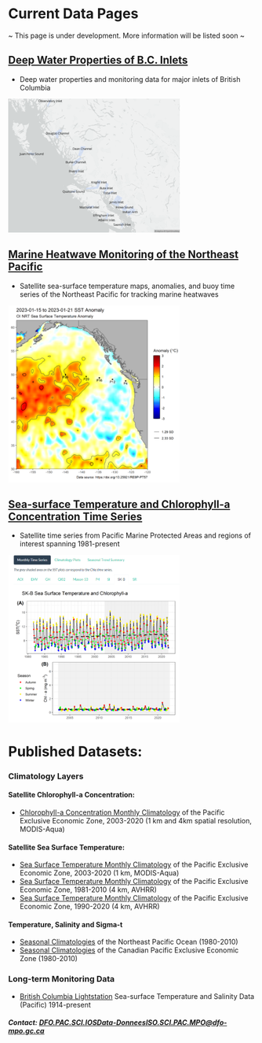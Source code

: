 # Current Data Pages
~ This page is under development. More information will be listed soon ~


## [Deep Water Properties of B.C. Inlets](https://ios-osd-dpg.github.io/bc-inlets/)

*  Deep water properties and monitoring data for major inlets of British Columbia

<a target="_blank" href="images/all-inlets-map.png">
<img src="images/all-inlets-map.png" alt="Map of B.C. inlets on deep water properties monitoring page" width="350"/>
</a>

## [Marine Heatwave Monitoring of the Northeast Pacific](https://github.com/BIO-RSG/Pacific_SST_NRT_Monitoring) 

* Satellite sea-surface temperature maps, anomalies, and buoy time series of the Northeast Pacific for tracking marine heatwaves

<a target="_blank" href="images/screencap_sst_nrt.png">
<img src="images/screencap_sst_nrt.png" alt="Screencap of near-realtime sea surface temperature" width="350"/>
</a>

## [Sea-surface Temperature and Chlorophyll-a Concentration Time Series](https://bio-rsg.github.io/SST_Chla_Report.html)

* Satellite time series from Pacific Marine Protected Areas and regions of interest spanning 1981-present

<a target="_blank" href="images/screencap_sst_chla.png">
<img src="images/screencap_sst_chla.png" alt="Screencap of sea surface temperature and chlorophyll-a time series" width="350"/>
</a>


# Published Datasets:

### Climatology Layers

#### Satellite Chlorophyll-a Concentration: 
* [Chlorophyll-a Concentration Monthly Climatology](https://open.canada.ca/data/en/dataset/5a7d1e1b-edeb-4a32-b17f-2ef053ca22d5) of the Pacific Exclusive Economic Zone, 2003-2020 (1 km and 4km spatial resolution, MODIS-Aqua)

#### Satellite Sea Surface Temperature:
* [Sea Surface Temperature Monthly Climatology](https://open.canada.ca/data/en/dataset/ecca47d7-835b-419f-91ae-ae4f601070a3) of the Pacific Exclusive Economic Zone, 2003-2020 (1 km, MODIS-Aqua)
* [Sea Surface Temperature Monthly Climatology](https://open.canada.ca/data/en/dataset/cec45ade-3647-4aec-84f1-8cb68dd305c2) of the Pacific Exclusive Economic Zone, 1981-2010 (4 km, AVHRR)
* [Sea Surface Temperature Monthly Climatology](https://open.canada.ca/data/en/dataset/a67df54b-286d-4eb6-9b38-474f1efe86db) of the Pacific Exclusive Economic Zone, 1990-2020 (4 km, AVHRR)

#### Temperature, Salinity and Sigma-t
* [Seasonal Climatologies](https://open.canada.ca/data/en/dataset/b2992072-0dca-452a-ac3e-b62176362bf4) of the Northeast Pacific Ocean (1980-2010)
* [Seasonal Climatologies](https://open.canada.ca/data/en/dataset/d2f6e4fa-509f-4122-8e3c-95c388ec411c) of the Canadian Pacific Exclusive Economic Zone (1980-2010)

### Long-term Monitoring Data

* [British Columbia Lightstation](https://open.canada.ca/data/en/dataset/719955f2-bf8e-44f7-bc26-6bd623e82884) Sea-surface Temperature and Salinity Data (Pacific) 1914-present


##### Contact: DFO.PAC.SCI.IOSData-DonneesISO.SCI.PAC.MPO@dfo-mpo.gc.ca
